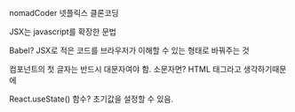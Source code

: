 nomadCoder 넷플릭스 클론코딩

JSX는 javascript를 확장한 문법

Babel? JSX로 적은 코드를 브라우저가 이해할 수 있는 형태로 바꿔주는 것

컴포넌트의 첫 글자는 반드시 대문자여야 함.
소문자면? HTML 태그라고 생각하기때문에

React.useState() 함수? 초기값을 설정할 수 있음.
